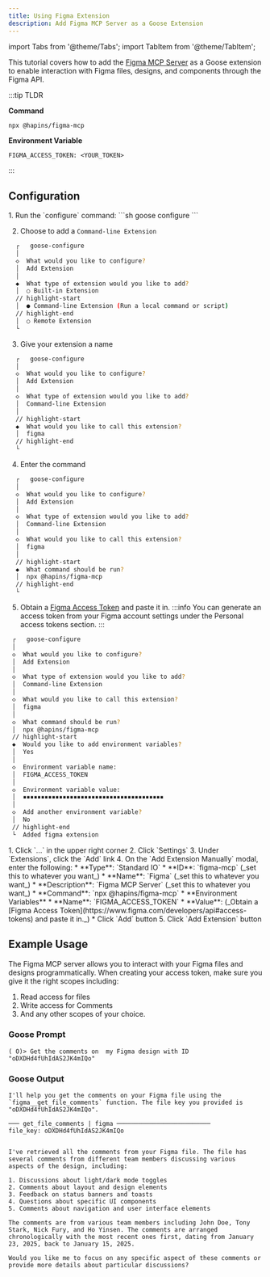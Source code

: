 ```yaml
---
title: Using Figma Extension
description: Add Figma MCP Server as a Goose Extension
---
```


import Tabs from '@theme/Tabs';
import TabItem from '@theme/TabItem';


This tutorial covers how to add the [Figma MCP Server](https://github.com/hapins/figma-mcp) as a Goose extension to enable interaction with Figma files, designs, and components through the Figma API.


:::tip TLDR

**Command**
```sh
npx @hapins/figma-mcp
```

**Environment Variable**
```
FIGMA_ACCESS_TOKEN: <YOUR_TOKEN>
```
:::

## Configuration

<Tabs groupId="interface">
  <TabItem value="cli" label="Goose CLI" default>
  1. Run the `configure` command:
  ```sh
  goose configure
  ```

  2. Choose to add a `Command-line Extension`
  ```sh
    ┌   goose-configure 
    │
    ◇  What would you like to configure?
    │  Add Extension 
    │
    ◆  What type of extension would you like to add?
    │  ○ Built-in Extension 
    // highlight-start    
    │  ● Command-line Extension (Run a local command or script)
    // highlight-end    
    │  ○ Remote Extension 
    └ 
  ```

  3. Give your extension a name
  ```sh
    ┌   goose-configure 
    │
    ◇  What would you like to configure?
    │  Add Extension 
    │
    ◇  What type of extension would you like to add?
    │  Command-line Extension 
    │
    // highlight-start
    ◆  What would you like to call this extension?
    │  figma
    // highlight-end
    └ 
  ```

  4. Enter the command
  ```sh
    ┌   goose-configure 
    │
    ◇  What would you like to configure?
    │  Add Extension 
    │
    ◇  What type of extension would you like to add?
    │  Command-line Extension 
    │
    ◇  What would you like to call this extension?
    │  figma
    │
    // highlight-start
    ◆  What command should be run?
    │  npx @hapins/figma-mcp
    // highlight-end
    └ 
  ```  

  5. Obtain a [Figma Access Token](https://www.figma.com/developers/api#access-tokens) and paste it in.
  :::info
  You can generate an access token from your Figma account settings under the Personal access tokens section.
  :::

   ```sh
    ┌   goose-configure 
    │
    ◇  What would you like to configure?
    │  Add Extension 
    │
    ◇  What type of extension would you like to add?
    │  Command-line Extension 
    │
    ◇  What would you like to call this extension?
    │  figma
    │
    ◇  What command should be run?
    │  npx @hapins/figma-mcp
    // highlight-start
    ◆  Would you like to add environment variables?
    │  Yes 
    │
    ◇  Environment variable name:
    │  FIGMA_ACCESS_TOKEN
    │
    ◇  Environment variable value:
    │  ▪▪▪▪▪▪▪▪▪▪▪▪▪▪▪▪▪▪▪▪▪▪▪▪▪▪▪▪▪▪▪▪▪▪▪▪▪▪▪
    │
    ◇  Add another environment variable?
    │  No 
    // highlight-end
    └  Added figma extension
  ```  

  </TabItem>
  <TabItem value="ui" label="Goose Desktop">
  1. Click `...` in the upper right corner
  2. Click `Settings`
  3. Under `Extensions`, click the `Add` link
  4. On the `Add Extension Manually` modal, enter the following:
        * **Type**: `Standard IO`
        * **ID**: `figma-mcp` (_set this to whatever you want_)
        * **Name**: `Figma` (_set this to whatever you want_)
        * **Description**: `Figma MCP Server` (_set this to whatever you want_)
        * **Command**: `npx @hapins/figma-mcp`
        * **Environment Variables**
            * **Name**: `FIGMA_ACCESS_TOKEN`
            * **Value**: (_Obtain a [Figma Access Token](https://www.figma.com/developers/api#access-tokens) and paste it in._)
            * Click `Add` button
  5. Click `Add Extension` button
  </TabItem>
</Tabs>

## Example Usage

The Figma MCP server allows you to interact with your Figma files and designs programmatically. When creating your access token, make sure you give it the right scopes including:

1. Read access for files
2. Write access for Comments
3. And any other scopes of your choice.

### Goose Prompt
```
( O)> Get the comments on  my Figma design with ID "oDXDHd4fUhIdAS2JK4mIQo"
```

### Goose Output

```                                                                                                                     
I'll help you get the comments on your Figma file using the `figma__get_file_comments` function. The file key you provided is "oDXDHd4fUhIdAS2JK4mIQo".

─── get_file_comments | figma ──────────────────────────
file_key: oDXDHd4fUhIdAS2JK4mIQo


I've retrieved all the comments from your Figma file. The file has several comments from different team members discussing various aspects of the design, including:

1. Discussions about light/dark mode toggles
2. Comments about layout and design elements
3. Feedback on status banners and toasts
4. Questions about specific UI components
5. Comments about navigation and user interface elements

The comments are from various team members including John Doe, Tony Stark, Nick Fury, and Ho Yinsen. The comments are arranged chronologically with the most recent ones first, dating from January 23, 2025, back to January 15, 2025.

Would you like me to focus on any specific aspect of these comments or provide more details about particular discussions?
```